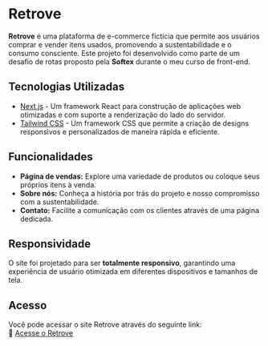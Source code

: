 # Retrove

**Retrove** é uma plataforma de e-commerce fictícia que permite aos usuários comprar e vender itens usados, promovendo a sustentabilidade e o consumo consciente. Este projeto foi desenvolvido como parte de um desafio de rotas proposto pela **Softex** durante o meu curso de front-end.

## Tecnologias Utilizadas

- [Next.js](https://nextjs.org/) - Um framework React para construção de aplicações web otimizadas e com suporte a renderização do lado do servidor.
- [Tailwind CSS](https://tailwindcss.com/) - Um framework CSS que permite a criação de designs responsivos e personalizados de maneira rápida e eficiente.

## Funcionalidades

- **Página de vendas:** Explore uma variedade de produtos ou coloque seus próprios itens à venda.
- **Sobre nós:** Conheça a história por trás do projeto e nosso compromisso com a sustentabilidade.
- **Contato:** Facilite a comunicação com os clientes através de uma página dedicada.

## Responsividade

O site foi projetado para ser **totalmente responsivo**, garantindo uma experiência de usuário otimizada em diferentes dispositivos e tamanhos de tela.

## Acesso

Você pode acessar o site Retrove através do seguinte link:  
🔗 [Acesse o Retrove](link-para-o-seu-site)
